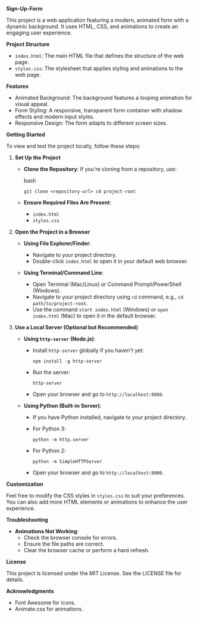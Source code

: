 **Sign-Up-Form**

This project is a web application featuring a modern, animated form with a dynamic background. It uses HTML, CSS, and animations to create an engaging user experience.

**Project Structure**

-   `index.html`: The main HTML file that defines the structure of the web page.
-   `styles.css`: The stylesheet that applies styling and animations to the web page.

**Features**

-   Animated Background: The background features a looping animation for visual appeal.
-   Form Styling: A responsive, transparent form container with shadow effects and modern input styles.
-   Responsive Design: The form adapts to different screen sizes.

**Getting Started**

To view and test the project locally, follow these steps:

1.  **Set Up the Project**

    -   **Clone the Repository**: If you're cloning from a repository, use:

        bash

        `git clone <repository-url>
        cd project-root`

    -   **Ensure Required Files Are Present**:

        -   `index.html`
        -   `styles.css`
2.  **Open the Project in a Browser**

    -   **Using File Explorer/Finder**:

        -   Navigate to your project directory.
        -   Double-click `index.html` to open it in your default web browser.
    -   **Using Terminal/Command Line**:

        -   Open Terminal (Mac/Linux) or Command Prompt/PowerShell (Windows).
        -   Navigate to your project directory using `cd` command, e.g., `cd path/to/project-root`.
        -   Use the command `start index.html` (Windows) or `open index.html` (Mac) to open it in the default browser.
3.  **Use a Local Server (Optional but Recommended)**

    -   **Using `http-server` (Node.js)**:

        -   Install `http-server` globally if you haven't yet:

            `npm install -g http-server`

        -   Run the server:

            `http-server`

        -   Open your browser and go to `http://localhost:8080`.
    -   **Using Python (Built-in Server)**:

        -   If you have Python installed, navigate to your project directory.
        -   For Python 3:

            `python -m http.server`

        -   For Python 2:

            `python -m SimpleHTTPServer`

        -   Open your browser and go to `http://localhost:8000`.

**Customization**

Feel free to modify the CSS styles in `styles.css` to suit your preferences. You can also add more HTML elements or animations to enhance the user experience.

**Troubleshooting**

-   **Animations Not Working**:
    -   Check the browser console for errors.
    -   Ensure the file paths are correct.
    -   Clear the browser cache or perform a hard refresh.

**License**

This project is licensed under the MIT License. See the LICENSE file for details.

**Acknowledgments**

-   Font Awesome for icons.
-   Animate.css for animations.
